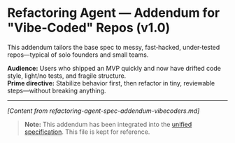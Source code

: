# Refactoring Agent — Addendum for "Vibe‑Coded" Repos (v1.0)

This addendum tailors the base spec to messy, fast‑hacked, under‑tested repos—typical of solo founders and small teams.

**Audience:** Users who shipped an MVP quickly and now have drifted code style, light/no tests, and fragile structure.  
**Prime directive:** Stabilize behavior first, then refactor in tiny, reviewable steps—without breaking anything.

---

*[Content from refactoring-agent-spec-addendum-vibecoders.md]*

> **Note:** This addendum has been integrated into the [unified specification](../../.kiro/specs/refactoagent-unified/). This file is kept for reference.
